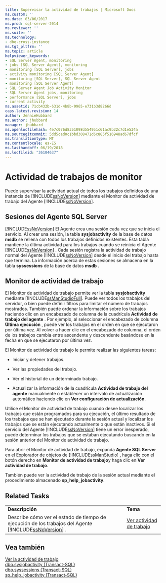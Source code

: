 ```yaml
---
title: Supervisar la actividad de trabajos | Microsoft Docs
ms.custom: ''
ms.date: 03/06/2017
ms.prod: sql-server-2014
ms.reviewer: ''
ms.suite: ''
ms.technology:
- dbe-cross-instance
ms.tgt_pltfrm: ''
ms.topic: article
helpviewer_keywords:
- SQL Server Agent, monitoring
- jobs [SQL Server Agent], monitoring
- monitoring [SQL Server], jobs
- activity monitoring [SQL Server Agent]
- monitoring [SQL Server], SQL Server Agent
- monitoring [SQL Server Agent]
- SQL Server Agent Job Activity Monitor
- SQL Server Agent jobs, monitoring
- performance [SQL Server], jobs
- current activity
ms.assetid: 71cb432b-631d-4b8b-9965-e731b3d8266d
caps.latest.revision: 14
author: JennieHubbard
ms.author: jhubbard
manager: jhubbard
ms.openlocfilehash: 4e7c076d8351098d554951c61ac9b32c7d1e534a
ms.sourcegitcommit: 5dd5cad0c1bbd308471d6c885f516948ad67dfcf
ms.translationtype: MT
ms.contentlocale: es-ES
ms.lasthandoff: 06/19/2018
ms.locfileid: "36104637"
---
```

# <a name="monitor-job-activity"></a>Actividad de trabajos de monitor
  Puede supervisar la actividad actual de todos los trabajos definidos de una instancia de [!INCLUDE[ssNoVersion](../../includes/ssnoversion-md.md)] mediante el Monitor de actividad de trabajo del Agente [!INCLUDE[ssNoVersion](../../includes/ssnoversion-md.md)].  
  
## <a name="sql-server-agent-sessions"></a>Sesiones del Agente SQL Server  
 [!INCLUDE[ssNoVersion](../../includes/ssnoversion-md.md)] El Agente crea una sesión cada vez que se inicia el servicio. Al crear una sesión, la tabla **sysjobactivity** de la base de datos **msdb** se rellena con todos los trabajos definidos existentes. Esta tabla mantiene la última actividad para los trabajos cuando se reinicia el Agente [!INCLUDE[ssNoVersion](../../includes/ssnoversion-md.md)] . Cada sesión registra la actividad de trabajo normal del Agente [!INCLUDE[ssNoVersion](../../includes/ssnoversion-md.md)] desde el inicio del trabajo hasta que termina. La información acerca de estas sesiones se almacena en la tabla **syssessions** de la base de datos **msdb** .  
  
## <a name="job-activity-monitor"></a>Monitor de actividad de trabajo  
 El Monitor de actividad de trabajo permite ver la tabla **sysjobactivity** mediante [!INCLUDE[ssManStudioFull](../../includes/ssmanstudiofull-md.md)]. Puede ver todos los trabajos del servidor, o bien puede definir filtros para limitar el número de trabajos mostrados. También puede ordenar la información sobre los trabajos haciendo clic en un encabezado de columna de la cuadrícula **Actividad de trabajo del agente** . Por ejemplo, al seleccionar el encabezado de columna **Última ejecución** , puede ver los trabajos en el orden en que se ejecutaron por última vez. Al volver a hacer clic en el encabezado de columna, el orden de los trabajos cambia entre ascendente y descendente basándose en la fecha en que se ejecutaron por última vez.  
  
 El Monitor de actividad de trabajo le permite realizar las siguientes tareas:  
  
-   Iniciar y detener trabajos.  
  
-   Ver las propiedades del trabajo.  
  
-   Ver el historial de un determinado trabajo.  
  
-   Actualizar la información de la cuadrícula **Actividad de trabajo del agente** manualmente o establecer un intervalo de actualización automático haciendo clic en **Ver configuración de actualización**.  
  
 Utilice el Monitor de actividad de trabajo cuando desee localizar los trabajos que están programados para su ejecución, el último resultado de los trabajos que se han ejecutado durante la sesión actual y localizar los trabajos que se están ejecutando actualmente o que están inactivos. Si el servicio del Agente [!INCLUDE[ssNoVersion](../../includes/ssnoversion-md.md)] tiene un error inesperado, puede determinar los trabajos que se estaban ejecutando buscando en la sesión anterior del Monitor de actividad de trabajo.  
  
 Para abrir el Monitor de actividad de trabajo, expanda **Agente SQL Server** en el Explorador de objetos de [!INCLUDE[ssManStudio](../../includes/ssmanstudio-md.md)] , haga clic con el botón derecho en **Monitor de actividad de trabajo**y haga clic en **Ver actividad de trabajo**.  
  
 También puede ver la actividad de trabajo de la sesión actual mediante el procedimiento almacenado **sp_help_jobactivity**.  
  
## <a name="related-tasks"></a>Related Tasks  
  
|||  
|-|-|  
|**Descripción**|**Tema**|  
|Describe cómo ver el estado de tiempo de ejecución de los trabajos del Agente [!INCLUDE[ssNoVersion](../../includes/ssnoversion-md.md)] .|[Ver actividad de trabajo](view-job-activity.md)|  
  
## <a name="see-also"></a>Vea también  
 [Ver la actividad de trabajo](view-job-activity.md)   
 [dbo.sysjobactivity &#40;Transact-SQL&#41;](/sql/relational-databases/system-tables/dbo-sysjobactivity-transact-sql)   
 [dbo.syssessions &#40;Transact-SQL&#41;](/sql/relational-databases/system-tables/dbo-syssessions-transact-sql)   
 [sp_help_jobactivity &#40;Transact-SQL&#41;](/sql/relational-databases/system-stored-procedures/sp-help-jobactivity-transact-sql)  
  
  
